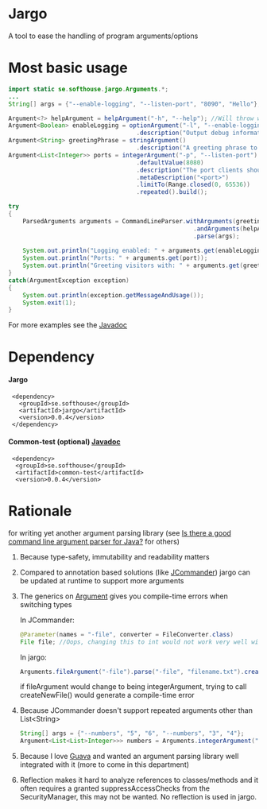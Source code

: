 # Jargo
A tool to ease the handling of program arguments/options

# Most basic usage
```java
import static se.softhouse.jargo.Arguments.*;
...
String[] args = {"--enable-logging", "--listen-port", "8090", "Hello"};

Argument<?> helpArgument = helpArgument("-h", "--help"); //Will throw when -h is encountered
Argument<Boolean> enableLogging = optionArgument("-l", "--enable-logging")
									.description("Output debug information to standard out").build();
Argument<String> greetingPhrase = stringArgument()
									.description("A greeting phrase to greet new connections with").build();
Argument<List<Integer>> ports = integerArgument("-p", "--listen-port")
									.defaultValue(8080)
									.description("The port clients should connect to.")
									.metaDescription("<port>")
									.limitTo(Range.closed(0, 65536))
									.repeated().build();

try
{
	ParsedArguments arguments = CommandLineParser.withArguments(greetingPhrase, enableLogging, ports)
													.andArguments(helpArgument)
													.parse(args);
													
	System.out.println("Logging enabled: " + arguments.get(enableLogging));
	System.out.println("Ports: " + arguments.get(port));
	System.out.println("Greeting visitors with: " + arguments.get(greetingPhrase));
}
catch(ArgumentException exception)
{
	System.out.println(exception.getMessageAndUsage());
	System.exit(1);
}
```
For more examples see the [Javadoc](javadoc/jargo/)

# Dependency
#### Jargo
     <dependency>
       <groupId>se.softhouse</groupId>
       <artifactId>jargo</artifactId>
       <version>0.0.4</version>
     </dependency>
  
#### Common-test (optional) [Javadoc](javadoc/common-test/)
     <dependency>
      <groupId>se.softhouse</groupId>
      <artifactId>common-test</artifactId>
      <version>0.0.4</version>
  </dependency>

# Rationale
 for writing yet another argument parsing library (see [Is there a good command line argument parser for Java?](http://stackoverflow.com/a/7829772) for others)

1. Because type-safety, immutability and readability matters

2. Compared to annotation based solutions (like [JCommander](http://www.jcommander.org)) jargo can be updated at runtime to support more arguments

3. The generics on [Argument](javadoc/jargo/se/softhouse/jargo/Argument.html) gives you compile-time errors when switching types

    In JCommander:  
    ```java
    @Parameter(names = "-file", converter = FileConverter.class)  
    File file; //Oops, changing this to int would not work very well with FileConverter
    ```

    In jargo:  
    ```java
    Arguments.fileArgument("-file").parse("-file", "filename.txt").createNewFile();
    ```

    if fileArgument would change to being integerArgument, trying to call createNewFile() would generate a compile-time error

4. Because JCommander doesn't support repeated arguments other than List&lt;String&gt;
    ```java
    String[] args = {"--numbers", "5", "6", "--numbers", "3", "4"};  
    Argument<List<List>Integer>>> numbers = Arguments.integerArgument("--numbers").arity(2).repeated().build();
    ```

5. Because I love [Guava](https://code.google.com/p/guava-libraries/) and wanted an argument parsing
    library well integrated with it (more to come in this department)

6. Reflection makes it hard to analyze references to classes/methods and it
    often requires a granted suppressAccessChecks from the SecurityManager, this may not be wanted. No reflection is used in jargo.

